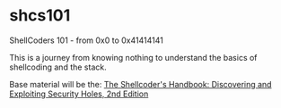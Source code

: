 # shcs101
ShellCoders 101 - from 0x0 to 0x41414141

This is a journey from knowing nothing to understand the basics of shellcoding and the stack.

Base material will be the: [The Shellcoder's Handbook: Discovering and Exploiting Security Holes, 2nd Edition](https://www.wiley.com/en-in/The+Shellcoder's+Handbook%3A+Discovering+and+Exploiting+Security+Holes%2C+2nd+Edition-p-9780470080238)

